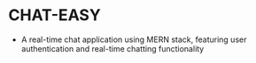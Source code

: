 # CHAT-EASY
- A real-time chat application using MERN stack, featuring user authentication and real-time chatting functionality
